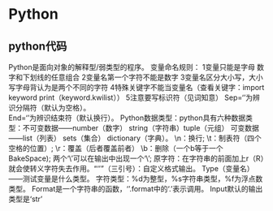 # Python
python代码
---------------------------------------------
Python是面向对象的解释型/弱类型的程序。
变量命名规则：
1变量只能是字母 数字和下划线的任意组合
2变量名第一个字符不能是数字
3变量名区分大小写，大小写字母背认为是两个不同的字符
4特殊关键字不能当变量名（查看关键字：import keyword print（keyword.kwilist））
5注意要写标识符（见词知意）
Sep=‘’为辨识分隔符（默认为空格）。	
End=‘’为辨识结束符（默认换行）。
Python数据类型：python具有六种数据类型：不可变数据——number（数字） string（字符串）tuple（元组） 可变数据——list（列表） sets（集合） dictionary（字典）。
\n：换行;  \t：制表符（四个空格的位置）;  \r：覆盖（后者覆盖前者） \b：删除（一个b等于一个BakeSpace); 两个‘\\’可以在输出中出现一个‘\’; 原字符：在字符串的前面加上r（R）就会使转义字符失去作用。“‘’”（三引号）：自定义格式输出。
Type（变量名）——测试变量是什么类型。
字符类型：%d为整型，%s字符串类型，%f为浮点数类型。
Format是一个字符串的函数，‘’.format中的‘.’表示调用。
Input默认的输出类型是‘str’

